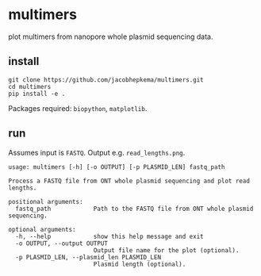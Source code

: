 # multimers
plot multimers from nanopore whole plasmid sequencing data.

## install
```
git clone https://github.com/jacobhepkema/multimers.git
cd multimers
pip install -e .
```

Packages required: `biopython`, `matplotlib`.

## run
Assumes input is `FASTQ`. Output e.g. `read_lengths.png`.

```
usage: multimers [-h] [-o OUTPUT] [-p PLASMID_LEN] fastq_path

Process a FASTQ file from ONT whole plasmid sequencing and plot read lengths.

positional arguments:
  fastq_path            Path to the FASTQ file from ONT whole plasmid sequencing.

optional arguments:
  -h, --help            show this help message and exit
  -o OUTPUT, --output OUTPUT
                        Output file name for the plot (optional).
  -p PLASMID_LEN, --plasmid_len PLASMID_LEN
                        Plasmid length (optional).
```
